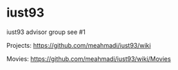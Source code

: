 iust93
======

iust93 advisor group
see #1

Projects: https://github.com/meahmadi/iust93/wiki

Movies: https://github.com/meahmadi/iust93/wiki/Movies
